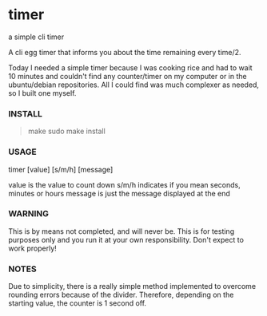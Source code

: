 # timer
a simple cli timer

A cli egg timer that informs you about the time remaining every time/2.


Today I needed a simple timer because I was cooking rice and had
to wait 10 minutes and couldn't find any counter/timer on my computer or in the ubuntu/debian repositories. All I could find was much complexer as needed, so I built one myself.


### INSTALL
> make
> sudo make install


### USAGE
timer [value] [s/m/h] [message]

value is the value to count down
s/m/h indicates if you mean seconds, minutes or hours
message is just the message displayed at the end


### WARNING
This is by means not completed, and will never be. This is for testing purposes only and you run it at your own responsibility. Don't expect to work properly!


### NOTES
Due to simplicity, there is a really simple method implemented to overcome rounding errors because of the divider. Therefore, depending on the starting value, the counter is 1 second off.
